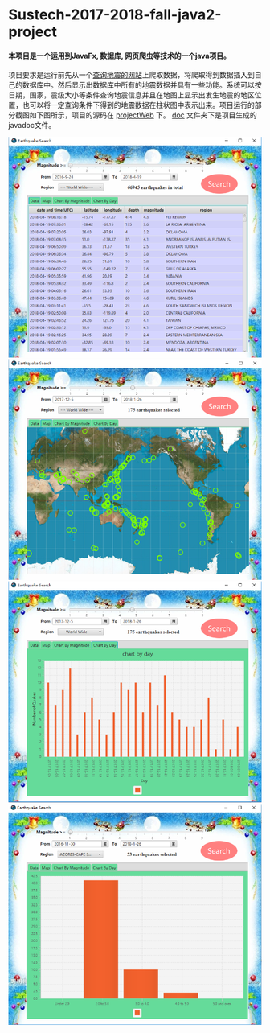 # Sustech-2017-2018-fall-java2-project

#### 本项目是一个运用到JavaFx, 数据库, 网页爬虫等技术的一个java项目。

项目要求是运行前先从一个[查询地震的网站](https://www.emsc-csem.org/Earthquake/?view=1)上爬取数据，将爬取得到数据插入到自己的数据库中。然后显示出数据库中所有的地震数据并具有一些功能。系统可以按日期，国家，震级大小等条件查询地震信息并且在地图上显示出发生地震的地区位置，也可以将一定查询条件下得到的地震数据在柱状图中表示出来。项目运行的部分截图如下图所示，项目的源码在 [projectWeb](/Project%20by%20Group%2018/projectWeb/) 下。 [doc](/Project%20by%20Group%2018/doc/) 文件夹下是项目生成的javadoc文件。

![image1](/项目截图/TIM1.png)
![image2](/项目截图/TIM2.png)
![image3](/项目截图/TIM3.png)
![image4](/项目截图/TIM4.png)

